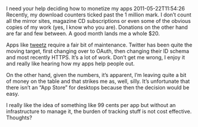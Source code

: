 I need your help deciding how to monetize my apps
2011-05-22T11:54:26
Recently, my download counters ticked past the 1 million mark. I don’t count all the mirror sites, magazine CD subscriptions or even some of the obvious copies of my work (yes, I know who you are). Donations on the other hand are far and few between. A good month lands me a whole $20.

Apps like [tweetz](http://mike-ward.net/tweetz) require a fair bit of maintenance. Twitter has been quite the moving target, first changing over to OAuth, then changing their ID schema and most recently HTTPS. It’s a lot of work. Don’t get me wrong, I enjoy it and really like hearing how my apps help people out.

On the other hand, given the numbers, it’s apparent, I’m leaving quite a bit of money on the table and that strikes me as, well, silly. It’s unfortunate that there isn’t an “App Store” for desktops because then the decision would be easy.

I really like the idea of something like 99 cents per app but without an infrastructure to manage it, the burden of tracking stuff is not cost effective. Thoughts?

